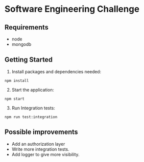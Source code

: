 # Software Engineering Challenge

## Requirements

- node
- mongodb

## Getting Started

1. Install packages and dependencies needed:

```
npm install
```

2. Start the application:

```
npm start
```

3. Run Integration tests:

```
npm run test:integration
```

## Possible improvements

- Add an authorization layer
- Write more integration tests.
- Add logger to give more visibility.